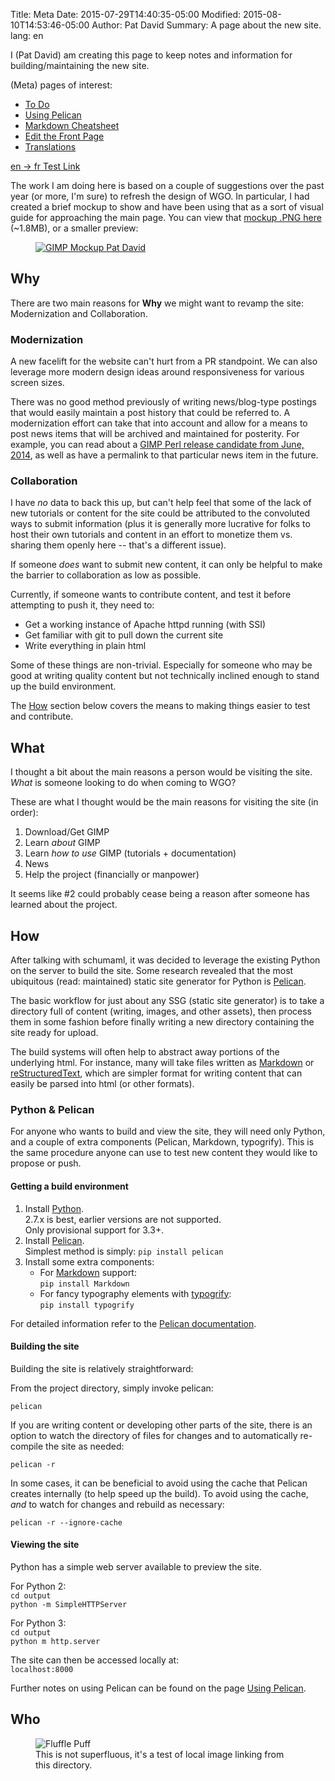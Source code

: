 Title: Meta 
Date: 2015-07-29T14:40:35-05:00
Modified: 2015-08-10T14:53:46-05:00
Author: Pat David
Summary: A page about the new site.
lang: en


I (Pat David) am creating this page to keep notes and information for building/maintaining the new site.

(Meta) pages of interest:

* [To Do](./to-do/)
* [Using Pelican](./using-pelican/)
* [Markdown Cheatsheet](./markdown.html)
* [Edit the Front Page]({filename}./frontpage.md)
* [Translations]({filename}./translating.md)

[en &rarr; fr Test Link](./translating.html)

The work I am doing here is based on a couple of suggestions over the past year (or more, I'm sure) to refresh the design of WGO.
In particular, I had created a brief mockup to show and have been using that as a sort of visual guide for approaching the main page.
You can view that [mockup .PNG here](/images/mockup3.png) (~1.8MB), or a smaller preview:

<figure>
<a href="/images/mockup3.png"><img src="/images/mockup3_600.png" alt="GIMP Mockup Pat David"/></a>
</figure>



## Why

There are two main reasons for **Why** we might want to revamp the site: Modernization and Collaboration.


### Modernization

A new facelift for the website can't hurt from a PR standpoint.
We can also leverage more modern design ideas around responsiveness for various screen sizes.

There was no good method previously of writing news/blog-type postings that would easily maintain a post history that could be referred to.
A modernization effort can take that into account and allow for a means to post news items that will be archived and maintained for posterity.
For example, you can read about a [GIMP Perl release candidate from June, 2014](/news/2014/06/12/gimp-perl-release-candidate-ready-for-testing/), as well as have a permalink to that particular news item in the future.



### Collaboration

I have *no* data to back this up, but can't help feel that some of the lack of new tutorials or content for the site could be attributed to the convoluted ways to submit information 
(plus it is generally more lucrative for folks to host their own tutorials and content in an effort to monetize them vs. sharing them openly here -- that's a different issue).

If someone *does* want to submit new content, it can only be helpful to make the barrier to collaboration as low as possible.

Currently, if someone wants to contribute content, and test it before attempting to push it, they need to:

* Get a working instance of Apache httpd running (with SSI)
* Get familiar with git to pull down the current site
* Write everything in plain html

Some of these things are non-trivial.
Especially for someone who may be good at writing quality content but not technically inclined enough to stand up the build environment.

The [How](#how) section below covers the means to making things easier to test and contribute.



## What

I thought a bit about the main reasons a person would be visiting the site.
*What* is someone looking to do when coming to WGO?

These are what I thought would be the main reasons for visiting the site (in order):

1. Download/Get GIMP
2. Learn *about* GIMP
3. Learn *how to use* GIMP (tutorials + documentation)
4. News
5. Help the project (financially or manpower)

It seems like #2 could probably cease being a reason after someone has learned about the project.



## How

After talking with schumaml, it was decided to leverage the existing Python on the server to build the site.
Some research revealed that the most ubiquitous (read: maintained) static site generator for Python is [Pelican].

The basic workflow for just about any SSG (static site generator) is to take a directory full of content (writing, images, and other assets), then process them in some fashion before finally writing a new directory containing the site ready for upload.

The build systems will often help to abstract away portions of the underlying html.
For instance, many will take files written as [Markdown] or [reStructuredText], which are simpler format for writing content that can easily be parsed into html (or other formats).



### Python & Pelican

For anyone who wants to build and view the site, they will need only Python, and a couple of extra components (Pelican, Markdown, typogrify).
This is the same procedure anyone can use to test new content they would like to propose or push.

#### Getting a build environment

1. Install [Python].  
2.7.x is best, earlier versions are not supported.  
Only provisional support for 3.3+.
2. Install [Pelican].  
Simplest method is simply: `pip install pelican`
3. Install some extra components:
    * For [Markdown] support:  
    `pip install Markdown`
    * For fancy typography elements with [typogrify]:  
    `pip install typogrify`


For detailed information refer to the [Pelican documentation](http://docs.getpelican.com/en/stable/).



#### Building the site

Building the site is relatively straightforward:

From the project directory, simply invoke pelican:

`pelican`

If you are writing content or developing other parts of the site, there is an option to watch the directory of files for changes and to automatically re-compile the site as needed:

`pelican -r`

In some cases, it can be beneficial to avoid using the cache that Pelican creates internally (to help speed up the build).
To avoid using the cache, *and* to watch for changes and rebuild as necessary:

`pelican -r --ignore-cache`


#### Viewing the site

Python has a simple web server available to preview the site.

For Python 2:  
`cd output`  
`python -m SimpleHTTPServer`

For Python 3:  
`cd output`  
`python m http.server`

The site can then be accessed locally at:  
`localhost:8000`

Further notes on using Pelican can be found on the page [Using Pelican](./using-pelican).

## Who

<figure>
<img src="{attach}fluffle-puff.jpg" alt='Fluffle Puff'>
<figcaption>
This is not superfluous, it's a test of local image linking from this directory.
</figcaption>
</figure>


[WGO Redesign]: http://wiki.gimp.org/index.php?title=WGO_Redesign
[Markdown]: http://daringfireball.net/projects/markdown/ 
[reStructuredText]: http://sphinx-doc.org/rest.html
[WGO]: http://www.gimp.org "The GIMP Website"
[Pelican]: http://blog.getpelican.com/ 
[Python]:https://www.python.org/ 
[smartypants]:http://pythonhosted.org/smartypants/ 
[typogrify]: https://github.com/mintchaos/typogrify
